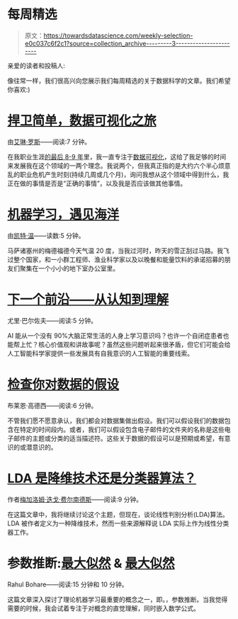 # 每周精选

> 原文：<https://towardsdatascience.com/weekly-selection-e0c037c6f2c1?source=collection_archive---------3----------------------->

亲爱的读者和投稿人:

像往常一样，我们很高兴向您展示我们每周精选的关于数据科学的文章。我们希望你喜欢:)

# [捍卫简单，数据可视化之旅](https://medium.com/towards-data-science/in-defense-of-simplicity-a-data-visualization-journey-86676bd05c57)

由[艾琳·罗斯](https://medium.com/u/798242488b19?source=post_page-----e0c037c6f2c1--------------------------------)——阅读:7 分钟。

在我职业生涯[的最后 8-9 年](http://ireneros.com)里，我一直专注于[数据可视化](http://bocoup.com/datavis)，这给了我足够的时间来发展我在这个领域的一两个理念。我说两个，但我真正指的是大约六个半心烦意乱的职业危机产生时刻(持续几周或几个月)，询问我想从这个领域中得到什么，我正在做的事情是否是“正确的事情”，以及我是否应该做其他事情。

# [机器学习，遇见海洋](https://medium.com/towards-data-science/machine-learning-meet-the-ocean-e1b957e4dc61)

由[凯特·温](https://medium.com/u/c2f9d212f933?source=post_page-----e0c037c6f2c1--------------------------------)——读数:5 分钟。

马萨诸塞州的梅德福德今天气温 20 度，当我过河时，昨天的雪正刮过马路。我飞过整个国家，和一小群工程师、渔业科学家以及以晚餐和能量饮料的承诺招募的朋友们聚集在一个小小的地下室办公室里。

# [下一个前沿——从认知到理解](https://medium.com/towards-data-science/the-next-frontier-from-recognition-to-understanding-273357fa428f)

尤里·巴尔佐夫——阅读:5 分钟。

AI 能从一个没有 90%大脑正常生活的人身上学习意识吗？也许一个自闭症患者也能帮上忙？核心价值观和讲故事呢？虽然这些问题听起来很矛盾，但它们可能会给人工智能科学家提供一些发展具有自我意识的人工智能的重要线索。

# [检查你对数据的假设](https://medium.com/towards-data-science/check-your-assumptions-about-your-data-20be250c143)

布莱恩·高德西——阅读:6 分钟。

不管我们愿不愿意承认，我们都会对数据集做出假设。我们可以假设我们的数据包含在特定的时间段内。或者，我们可以假设包含电子邮件的文件夹的名称是这些电子邮件的主题或分类的适当描述符。这些关于数据的假设可以是预期或希望，有意识的或潜意识的。

# [LDA 是降维技术还是分类器算法？](https://medium.com/towards-data-science/is-lda-a-dimensionality-reduction-technique-or-a-classifier-algorithm-eeed4de9953a)

作者[梅加洛姆·迭戈·费尔南德斯](https://medium.com/u/15bdfcc99625?source=post_page-----e0c037c6f2c1--------------------------------)——阅读:9 分钟。

在这篇文章中，我将继续讨论这个主题，但现在，谈论线性判别分析(LDA)算法。LDA 被作者定义为一种降维技术，然而一些来源解释说 LDA 实际上作为线性分类器工作。

# 参数推断:[最大似然](https://medium.com/towards-data-science/parameter-inference-maximum-aposteriori-estimate-49f3cd98267a) & [最大似然](https://medium.com/towards-data-science/parameter-inference-maximum-likelihood-2382ef895408)

Rahul Bohare——阅读:15 分钟和 10 分钟。

这篇文章深入探讨了理论机器学习最重要的概念之一，即。，参数推断。当我觉得需要的时候，我会试着专注于对概念的直觉理解，同时嵌入数学公式。
